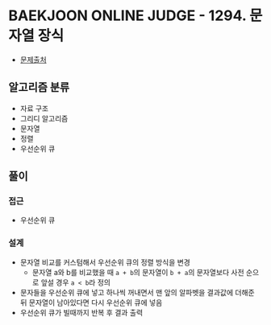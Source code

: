 # BAEKJOON ONLINE JUDGE - 1294. 문자열 장식

- [문제출처](https://www.acmicpc.net/problem/1294 '1294. 문자열 장식')

## 알고리즘 분류

- 자료 구조
- 그리디 알고리즘
- 문자열
- 정렬
- 우선순위 큐

## 풀이

### 접근

- 우선순위 큐

### 설계

- 문자열 비교를 커스텀해서 우선순위 큐의 정렬 방식을 변경
  - 문자열 a와 b를 비교했을 때 `a + b`의 문자열이 `b + a`의 문자열보다 사전 순으로 앞설 경우 `a < b`라 정의
- 문자들을 우선순위 큐에 넣고 하나씩 꺼내면서 맨 앞의 알파벳을 결과값에 더해준 뒤 문자열이 남아있다면 다시 우선순위 큐에 넣음
- 우선순위 큐가 빌때까지 반복 후 결과 출력
